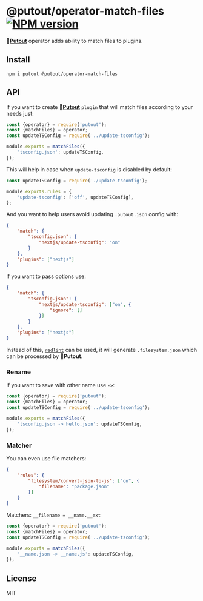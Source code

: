 # @putout/operator-match-files [![NPM version][NPMIMGURL]][NPMURL]

[NPMIMGURL]: https://img.shields.io/npm/v/@putout/operator-match-files.svg?style=flat&longCache=true
[NPMURL]: https://npmjs.org/package/@putout/operator-match-files "npm"

🐊[**Putout**](https://github.com/coderaiser/putout) operator adds ability to match files to plugins.

## Install

```
npm i putout @putout/operator-match-files
```

## API

If you want to create 🐊[**Putout**](https://github.com/coderaiser/putout) `plugin` that will match files according to your needs just:

```js
const {operator} = require('putout');
const {matchFiles} = operator;
const updateTSConfig = require('../update-tsconfig');

module.exports = matchFiles({
    'tsconfig.json': updateTSConfig,
});
```

This will help in case when `update-tsconfig` is disabled by default:

```js
const updateTSConfig = require('./update-tsconfig');

module.exports.rules = {
    'update-tsconfig': ['off', updateTSConfig],
};
```

And you want to help users avoid updating `.putout.json` config with:

```json
{
    "match": {
        "tsconfig.json": {
            "nextjs/update-tsconfig": "on"
        }
    },
    "plugins": ["nextjs"]
}
```

If you want to pass options use:

```json
{
    "match": {
        "tsconfig.json": {
            "nextjs/update-tsconfig": ["on", {
                "ignore": []
            }]
        }
    },
    "plugins": ["nextjs"]
}
```

Instead of this, [`redlint`](https://github.com/putoutjs/redlint) can be used, it will generate `.filesystem.json` which can be processed by 🐊**Putout**.

### Rename

If you want to save with other name use `->`:

```js
const {operator} = require('putout');
const {matchFiles} = operator;
const updateTSConfig = require('../update-tsconfig');

module.exports = matchFiles({
    'tsconfig.json -> hello.json': updateTSConfig,
});
```

### Matcher

You can even use file matchers:

```json
{
    "rules": {
        "filesystem/convert-json-to-js": ["on", {
            "filename": "package.json"
        }]
    }
}
```

Matchers: `__filename = __name.__ext`

```js
const {operator} = require('putout');
const {matchFiles} = operator;
const updateTSConfig = require('../update-tsconfig');

module.exports = matchFiles({
    '__name.json -> __name.js': updateTSConfig,
});
```

## License

MIT
